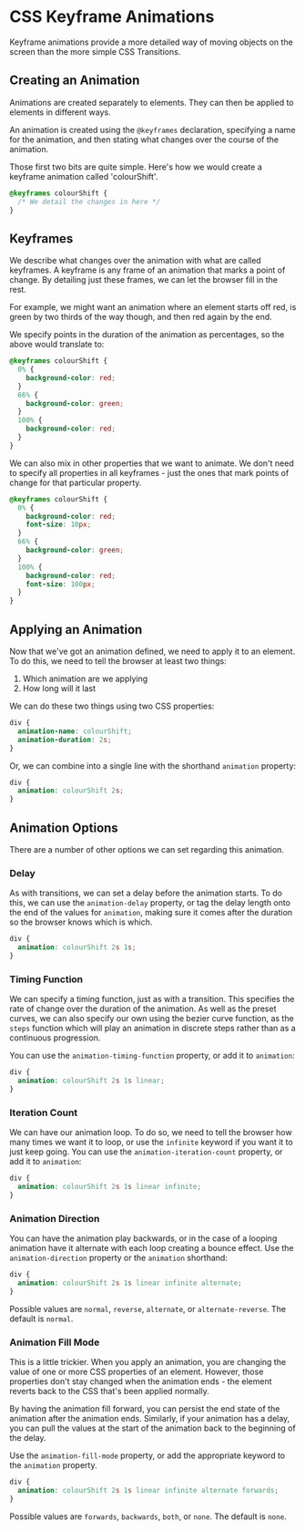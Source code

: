 # CSS Keyframe Animations

Keyframe animations provide a more detailed way of moving objects on the screen than the more simple CSS Transitions.

## Creating an Animation

Animations are created separately to elements. They can then be applied to elements in different ways.

An animation is created using the `@keyframes` declaration, specifying a name for the animation, and then stating what changes over the course of the animation.

Those first two bits are quite simple. Here's how we would create a keyframe animation called 'colourShift'.

```css
@keyframes colourShift {
  /* We detail the changes in here */
}
```

## Keyframes

We describe what changes over the animation with what are called keyframes. A keyframe is any frame of an animation that marks a point of change. By detailing just these frames, we can let the browser fill in the rest.

For example, we might want an animation where an element starts off red, is green by two thirds of the way though, and then red again by the end.

We specify points in the duration of the animation as percentages, so the above would translate to:

```CSS
@keyframes colourShift {
  0% {
    background-color: red;
  }
  66% {
    background-color: green;
  }
  100% {
    background-color: red;
  }
}
```

We can also mix in other properties that we want to animate. We don't need to specify all properties in all keyframes - just the ones that mark points of change for that particular property.

```CSS
@keyframes colourShift {
  0% {
    background-color: red;
    font-size: 10px;
  }
  66% {
    background-color: green;
  }
  100% {
    background-color: red;
    font-size: 100px;
  }
}
```

## Applying an Animation

Now that we've got an animation defined, we need to apply it to an element. To do this, we need to tell the browser at least two things:

1. Which animation are we applying
2. How long will it last

We can do these two things using two CSS properties:

```CSS
div {
  animation-name: colourShift;
  animation-duration: 2s;
}
```

Or, we can combine into a single line with the shorthand `animation` property:

```CSS
div {
  animation: colourShift 2s;
}
```

## Animation Options

There are a number of other options we can set regarding this animation.

### Delay

As with transitions, we can set a delay before the animation starts. To do this, we can use the `animation-delay` property, or tag the delay length onto the end of the values for `animation`, making sure it comes after the duration so the browser knows which is which.

```CSS
div {
  animation: colourShift 2s 1s;
}
```

### Timing Function

We can specify a timing function, just as with a transition. This specifies the rate of change over the duration of the animation. As well as the preset curves, we can also specify our own using the bezier curve function, as the `steps` function which will play an animation in discrete steps rather than as a continuous progression.

You can use the `animation-timing-function` property, or add it to `animation`:

```CSS
div {
  animation: colourShift 2s 1s linear;
}
```

### Iteration Count

We can have our animation loop. To do so, we need to tell the browser how many times we want it to loop, or use the `infinite` keyword if you want it to just keep going. You can use the `animation-iteration-count` property, or add it to `animation`:

```CSS
div {
  animation: colourShift 2s 1s linear infinite;
}
```

### Animation Direction

You can have the animation play backwards, or in the case of a looping animation have it alternate with each loop creating a bounce effect. Use the `animation-direction` property or the `animation` shorthand:

```CSS
div {
  animation: colourShift 2s 1s linear infinite alternate;
}
```

Possible values are `normal`, `reverse`, `alternate`, or `alternate-reverse`. The default is `normal`.

### Animation Fill Mode

This is a little trickier. When you apply an animation, you are changing the value of one or more CSS properties of an element. However, those properties don't stay changed when the animation ends - the element reverts back to the CSS that's been applied normally.

By having the animation fill forward, you can persist the end state of the animation after the animation ends. Similarly, if your animation has a delay, you can pull the values at the start of the animation back to the beginning of the delay.

Use the `animation-fill-mode` property, or add the appropriate keyword to the `animation` property.

```CSS
div {
  animation: colourShift 2s 1s linear infinite alternate forwards;
}
```

Possible values are `forwards`, `backwards`, `both`, or `none`. The default is `none`.
